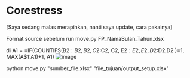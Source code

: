 # Corestress

[Saya sedang malas merapihkan, nanti saya update, cara pakainya]

Format source sebelum run move.py
FP_NamaBulan_Tahun.xlsx

di A1 = =IF(COUNTIFS(B$2:B2, B2, C$2:C2, C2, E$2:E2, E2, D$2:D2,D2 )=1, MAX(A$1:A1)+1, A1)
![image](https://github.com/user-attachments/assets/57018077-b4c2-4ddd-8a9b-77c2bfff30c2)

python move.py "sumber_file.xlsx" "file_tujuan/output_setup.xlsx"
